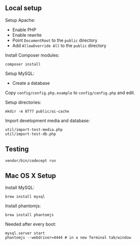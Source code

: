 ## Local setup

Setup Apache:

- Enable PHP
- Enable rewrite
- Point `DocumentRoot` to the `public` directory
- Add `AllowOverride All` to the `public` directory

Install Composer modules:

    composer install

Setup MySQL:

- Create a database

Copy `config/config.php.example` to `config/config.php` and edit.

Setup directories:

    mkdir -m 0777 public/ai-cache

Import development media and database:

    util/import-test-media.php
    util/import-test-db.php

## Testing

    vendor/bin/codecept run

## Mac OS X Setup

Install MySQL:

    brew install mysql

Install phantomjs:

    brew install phantomjs

Needed after every boot:

    mysql.server start
    phantomjs --webdriver=4444 # in a new Terminal tab/window
